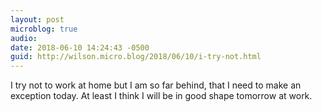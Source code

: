 ```yaml
---
layout: post
microblog: true
audio: 
date: 2018-06-10 14:24:43 -0500
guid: http://wilson.micro.blog/2018/06/10/i-try-not.html
---
```

I try not to work at home but I am so far behind, that I need to make an exception today. At least I think I will be in good shape tomorrow at work.
